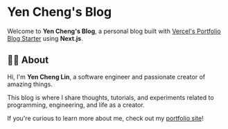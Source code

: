 # Yen Cheng's Blog

Welcome to **Yen Cheng's Blog**, a personal blog built with [Vercel's Portfolio Blog Starter](https://vercel.com/templates/next.js/portfolio-starter-kit) using **Next.js**.

## 🧑‍💻 About

Hi, I'm **Yen Cheng Lin**, a software engineer and passionate creator of amazing things.

This blog is where I share thoughts, tutorials, and experiments related to programming, engineering, and life as a creator.

If you're curious to learn more about me, check out my [portfolio site](https://yencheng.dev/)!
